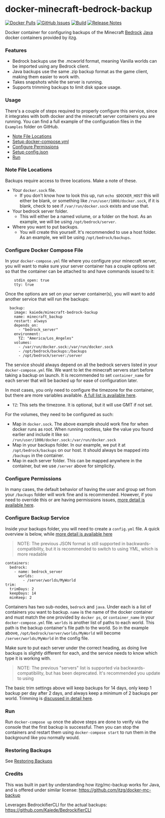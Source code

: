 # docker-minecraft-bedrock-backup

[![Docker Pulls](https://img.shields.io/docker/pulls/kaiede/minecraft-bedrock-backup.svg)](https://hub.docker.com/r/kaiede/minecraft-bedrock-backup)
[![GitHub Issues](https://img.shields.io/github/issues-raw/kaiede/docker-minecraft-bedrock-backup.svg)](https://github.com/kaiede/docker-minecraft-bedrock-backup/issues)
[![Build](https://github.com/kaiede/docker-minecraft-bedrock-backup/workflows/Docker%20Image%20CI/badge.svg)](https://github.com/kaiede/docker-minecraft-bedrock-backup/actions?query=workflow%3A%22Docker+Image+CI%22)
[![Release Notes](https://img.shields.io/badge/Release-1.0.2-brightgreen.svg?style=flat)](https://github.com/Kaiede/docker-minecraft-bedrock-backup/releases)

Docker container for configuring backups of the Minecraft [Bedrock](https://hub.docker.com/r/itzg/minecraft-bedrock-server) [Java](https://hub.docker.com/r/itzg/minecraft-server) docker containers provided by itzg.

### Features

- Bedrock backups use the .mcworld format, meaning Vanilla worlds can be imported using any Bedrock client.
- Java backups use the same .zip backup format as the game client, making them easier to work with.
- Takes snapshots while the server is running.
- Supports trimming backups to limit disk space usage.

### Usage

There's a couple of steps required to properly configure this service, since it integrates with both docker and the minecraft server containers you are running. You can find a full example of the configuration files in the `Examples` folder on GitHub. 

* [Note File Locations](#note-file-locations)
* [Setup docker-compose.yml](#configure-docker-compose-file)
* [Configure Permissions](#configure-permissions)
* [Setup config.json](#configure-backup-service)
* [Run](#run)

### Note File Locations

Backups require access to three locations. Make a note of these. 

* Your `docker.sock` file. 
  * If you don't know how to look this up, run `echo $DOCKER_HOST` this will either be blank, or something like `/run/user/1000/docker.sock`, if it is blank, check to see if `/var/run/docker.sock` exists and use that.
* Your bedrock server folder. 
  * This will either be a named volume, or a folder on the host. As an example, we will be using `/opt/bedrock/server`.
* Where you want to put backups.
  * You will create this yourself. It's recommended to use a host folder. As an example, we will be using `/opt/bedrock/backups`.

### Configure Docker Compose File

In your `docker-compose.yml` file where you configure your minecraft server, you will want to make sure your server container has a couple options set so that the container can be attached to and have commands issued to it:

```
    stdin_open: true
    tty: true
```

Once the options are set on your server container(s), you will want to add another service that will run the backups:

```
  backup:
    image: kaiede/minecraft-bedrock-backup
    name: minecraft_backup
    restart: always
    depends_on:
      - "bedrock_server"
    environment:
      TZ: "America/Los_Angeles"
    volumes:
      - /var/run/docker.sock:/var/run/docker.sock
      - /opt/bedrock/backups:/backups
      - /opt/bedrock/server:/server
```

The service should always depend on all the bedrock servers listed in your `docker-compose.yml` file. We want to let the minecraft servers start before taking a backup on launch. It is recommended to set `container_name` for each server that will be backed up for ease of configuration later.

In most cases, you only need to configure the timezone for the container, but there are more variables available. [A full list is available here](doc/VARIABLES.md).
* `TZ`: This sets the timezone. It is optional, but it will use GMT if not set.

For the volumes, they need to be configured as such:
* Map in `docker.sock`. The above example should work fine for when docker runs as root. When running rootless, take the value you found earlier and include it like so: `/run/user/1000/docker.sock:/var/run/docker.sock`
* Map in your backups folder. In our example, we put it at `/opt/bedrock/backups` on our host. It should always be mapped into `/backups` in the container.
* Map in each server folder. This can be mapped anywhere in the container, but we use `/server` above for simplicity.

### Configure Permissions

In many cases, the default behavior of having the user and group set from your `/backups` folder will work fine and is recommended. However, if you need to override this or are having permissions issues, [more detail is available here](doc/PERMISSIONS.md).

### Configure Backup Service

Inside your backups folder, you will need to create a `config.yml` file. A quick overview is below, while [more detail is available here](doc/TOOL_CONFIG.md)

> NOTE: The previous JSON format is still supported in backwards-compatibility, but it is recommended to switch to using YML, which is more readable

```
containers:
  bedrock:
    - name: bedrock_server
      worlds:
        - /server/worlds/MyWorld
trim:
  trimDays: 2
  keepDays: 14
  minKeep: 2
```

Containers has two sub-nodes, `bedrock` and `java`. Under each is a list of containers you want to backup. `name` is the name of the docker container and must match the one provided by `docker ps`, or `container_name` in your `docker-compose.yml` file. `worlds` is another list of paths to each world. This path is the backup container's file path to the world. So in the example above, `/opt/bedrock/server/worlds/MyWorld` will become `/server/worlds/MyWorld` in the config file.

Make sure to put each server under the correct heading, as doing live backups is slightly different for each, and the service needs to know which type it is working with. 

> NOTE: The previous "servers" list is supported via backwards-compatibility, but has been deprecated. It's recommended you update to using 

The basic trim settings above will keep backups for 14 days, only keep 1 backup per day after 2 days, and always keep a minimum of 2 backups per world. Trimming is [discussed in detail here](doc/TOOL_CONFIG.md). 

### Run

Run `docker-compose up` once the above steps are done to verify via the console that the first backup is successful. Then you can stop the containers and restart them using `docker-compose start` to run them in the background like you normally would. 

### Restoring Backups

See [Restoring Backups](doc/RESTORING.md)

### Credits

This was built in part by understanding how itzg/mc-backup works for Java, and is offered under similar license: https://github.com/itzg/docker-mc-backup 

Leverages BedrockifierCLI for the actual backups: https://github.com/Kaiede/BedrockifierCLI
